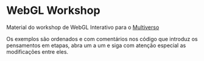 # WebGL Workshop

Material do workshop de WebGL Interativo para o [Multiverso](http://www.multiverso.cc/)

Os exemplos são ordenados e com comentários nos código que introduz os pensamentos em etapas, abra um a um e siga com atenção especial as modificações entre eles.
